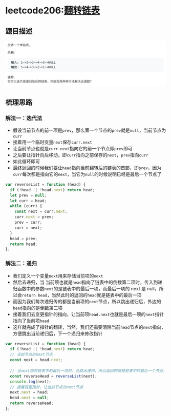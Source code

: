 # leetcode206:[翻转链表](https://leetcode-cn.com/problems/reverse-linked-list/)

## 题目描述

![leetcode206](../assets/img/leetcode206_reverseList.png)

## 梳理思路

### 解法一：迭代法

- 假设当前节点的前一项是`prev`，那么第一个节点的`prev`就是`null`，当前节点为`curr`
- 接着用一个临时变量`next`保存`curr.next`
- 让当前节点也就是`curr.next`指向它的前一个节点即`prev`即可
- 之后要让指针向后移动，即`curr`指向之前保存的`next`，`prev`指向`curr`
- 如此循环即可
- 最终返回的时候我们要让`head`指向当前翻转后的链表的首部，即`prev`，因为`curr`每次都是指向它的`next`，当它为`null`的时候说明已经是最后一个节点了

```javascript
var reverseList = function (head) {
  if (!head || !head.next) return head;
  let prev = null;
  let curr = head;
  while (curr) {
    const next = curr.next;
    curr.next = prev;
    prev = curr;
    curr = next;
  }
  head = prev;
  return head;
};
```

### 解法二：递归

- 我们定义一个变量`next`用来存储当前项的`next`
- 然后去递归，当 当前项也就是`head`指向了链表中的倒数第二项时，传入到递归函数中的参数`next`的是链表中的最后一项，而最后一项的 next 是 null，所以会`return head`，当然此时的返回的`head`就是链表中的最后一项
- 而因为我们每次递归传的都是当前项的`next`节点，所以跳出递归后，外边的`head`指向的是倒数第二项
- 接着我们去变更指针的指向，让当前项`head.next`也就是最后一项的`next`指针指向了当前项`head`
- 这样就完成了指针的翻转，当然，我们还需要清除当前`head`节点的`next`指向，方便跳出当前递归后，下一个递归来修改指针

```javascript
var reverseList = function (head) {
  if (!head || !head.next) return head;
  // 当前节点的next节点
  const next = head.next;

  // 当next指向链表中的最后一项时，会跳出递归，所以返回的就是链表中的最后一个节点，以此来当做翻转后链表的首节点
  const reverseHead = reverseList(next);
  console.log(next);
  // 接着变更指针，让当前节点的next节点
  next.next = head;
  head.next = null;
  return reverseHead;
};
```
